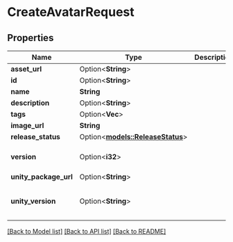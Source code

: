 # CreateAvatarRequest

## Properties

Name | Type | Description | Notes
------------ | ------------- | ------------- | -------------
**asset_url** | Option<**String**> |  | [optional]
**id** | Option<**String**> |  | [optional]
**name** | **String** |  | 
**description** | Option<**String**> |  | [optional]
**tags** | Option<**Vec<String>**> |   | [optional]
**image_url** | **String** |  | 
**release_status** | Option<[**models::ReleaseStatus**](ReleaseStatus.md)> |  | [optional]
**version** | Option<**i32**> |  | [optional][default to 1]
**unity_package_url** | Option<**String**> |  | [optional]
**unity_version** | Option<**String**> |  | [optional][default to 5.3.4p1]

[[Back to Model list]](../README.md#documentation-for-models) [[Back to API list]](../README.md#documentation-for-api-endpoints) [[Back to README]](../README.md)


